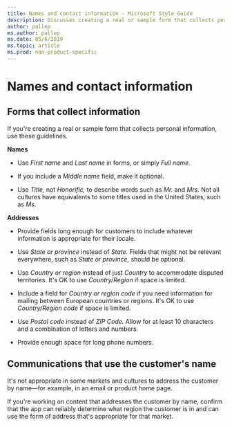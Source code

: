 ```yaml
---
title: Names and contact information - Microsoft Style Guide
description: Discusses creating a real or sample form that collects personal information using guidelines, such as names and contact information.
author: pallep
ms.author: pallep
ms.date: 05/6/2019
ms.topic: article
ms.prod: non-product-specific
---
```


# Names and contact information

## Forms that collect information

If you're creating a real or sample form that collects personal information, use these guidelines.

**Names**

  - Use *First name* and *Last name* in forms, or simply *Full name.* 
  
  - If you include a *Middle name* field, make it optional. 
  
  - Use *Title,* not *Honorific,* to describe words such as *Mr.* and *Mrs.* Not all cultures have equivalents to some titles used in the United States, such as *Ms.*

**Addresses**

  - Provide fields long enough for customers to include whatever information is appropriate for their locale. 
  
  - Use *State or province* instead of *State.* Fields that might not be relevant everywhere, such as *State or province,* should be optional. 
  
  - Use *Country or region* instead of just *Country* to accommodate disputed territories. It's OK to use *Country/Region* if space is limited.
  
  - Include a field for *Country or region code* if you need information for mailing between European countries or regions. It's OK to use *Country/Region code* if space is limited.
  
  - Use *Postal code* instead of *ZIP Code.* Allow for at least 10 characters and a combination of letters and numbers. 
  
  - Provide enough space for long phone numbers. 
  
  ## Communications that use the customer's name
  
It's not appropriate in some markets and cultures to address the customer by name—for example, in an email 
or product home page. 

If you're working on content that addresses the customer by name, confirm that the app can reliably determine what 
region the customer is in and can use the form of address that's appropriate for that market.
